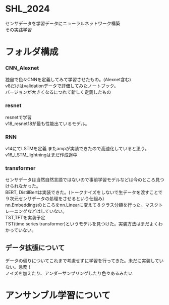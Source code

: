 # SHL_2024
センサデータを学習データにニューラルネットワーク構築  
その実践学習  

# フォルダ構成    
### CNN_Alexnet 
独自で色々CNNを定義してみて学習させたもの。(Alexnet含む)  
v8だけはvalidationデータで評価してみたノートブック。  
バージョンが大きくなるにつれて新しく定義したもの  
### resnet
resnetで学習  
v18_resnet18が最も性能出ているモデル。  
### RNN  
v14にてLSTMを定義
またampが実装できたので高速化していると思う。  
v16_LSTM_lightningはまだ作成途中  
### transformer  
センサデータは当然自然言語ではないので事前学習モデルなどは今のところ見つけられなかった。  
BERT, DistilBertは実装できた。(トークナイズをしないで生データを渡すことで９次元センサデータの処理をさせるという仕組み）  
nn.Embeddingsのところをnn.Linearに変えて８クラス分類を行った。マスクトレーニングなどはしていない。  
TST,TFTを実装予定  
TST(time series transformer)というモデルを見つけた。実装方法はまだよくわかっていない。  

## データ拡張について  
データの偏りについてこれまで考慮せずに学習を行ってきた。未だに実装していない。急務！  
ノイズを加えたり、アンダーサンプリングしたり色々あるみたい  

# アンサンブル学習について  

